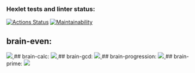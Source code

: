 ### Hexlet tests and linter status:
[![Actions Status](https://github.com/SaidIsaev/frontend-project-44/actions/workflows/hexlet-check.yml/badge.svg)](https://github.com/SaidIsaev/frontend-project-44/actions)
[![Maintainability](https://api.codeclimate.com/v1/badges/8878c381d61370583a96/maintainability)](https://codeclimate.com/github/SaidIsaev/frontend-project-44/maintainability)
## brain-even:
<a href="https://asciinema.org/a/EAZfGRGkp0VFYxQVW4OWeRSUV" target="_blank">
<img src="https://asciinema.org/a/EAZfGRGkp0VFYxQVW4OWeRSUV.svg" />
</a>
## brain-calc:
<a href="https://asciinema.org/a/83CfEsOrGremYSzkJFyKSBCIt" target="_blank">
<img src="https://asciinema.org/a/83CfEsOrGremYSzkJFyKSBCIt.svg" />
</a>
## brain-gcd:
<a href="https://asciinema.org/a/yHvnWBnfG8adgTIv8PchQpT3h" target="_blank">
<img src="https://asciinema.org/a/yHvnWBnfG8adgTIv8PchQpT3h.svg" />
</a>
## brain-progression:
<a href="https://asciinema.org/a/FbnYP8oub5mSVLniyibrUeZgS" target="_blank">
<img src="https://asciinema.org/a/FbnYP8oub5mSVLniyibrUeZgS.svg" />
</a>
## brain-prime:
<a href="https://asciinema.org/a/bxQLOtGKebednk8l7z9MwsrW0" target="_blank">
<img src="https://asciinema.org/a/bxQLOtGKebednk8l7z9MwsrW0.svg" />
</a>